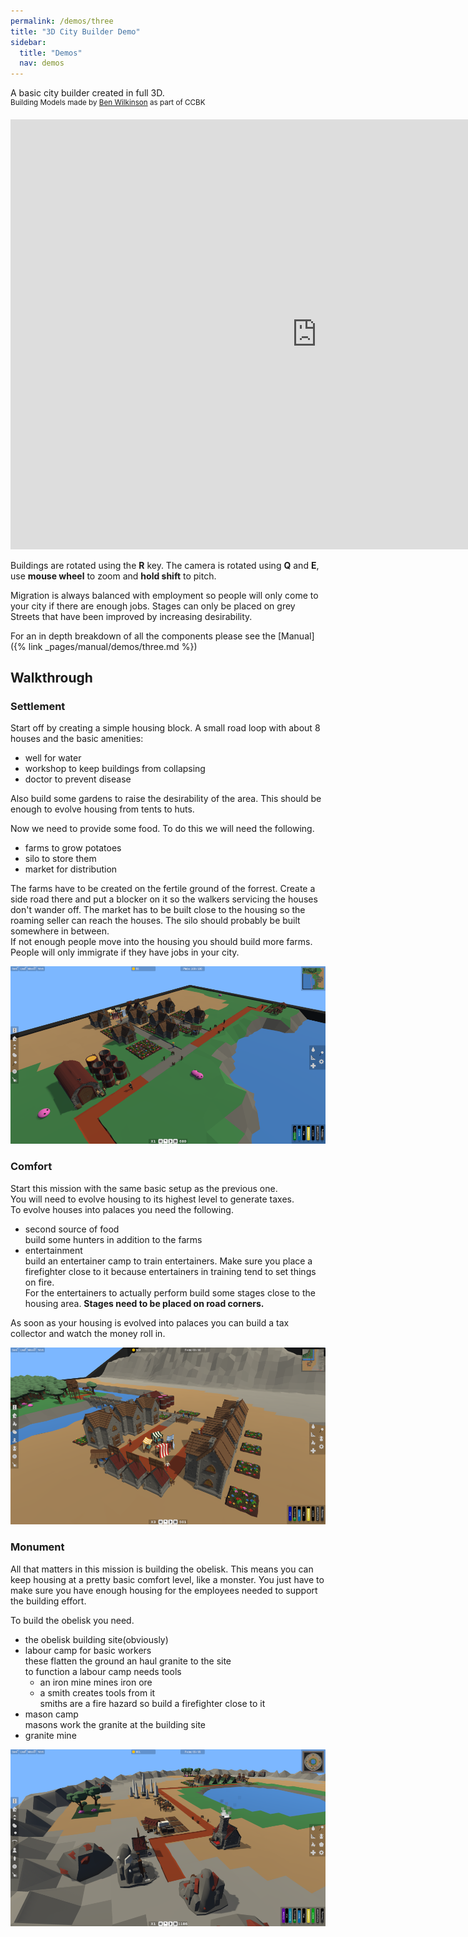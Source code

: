 ```yaml
---
permalink: /demos/three
title: "3D City Builder Demo"
sidebar:
  title: "Demos"
  nav: demos
---
```


A basic city builder created in full 3D.  
<sup>Building Models made by [Ben Wilkinson](https://ben-wilkinson.co.uk) as part of CCBK</sup>

<iframe frameborder="0" src="https://itch.io/embed-upload/5010627?color=000000" allowfullscreen="0" width="980" height="688"></iframe>  
  
Buildings are rotated using the __R__ key. The camera is rotated using __Q__ and __E__, use __mouse wheel__ to zoom and __hold shift__ to pitch.  
  
Migration is always balanced with employment so people will only come to your city if there are enough jobs. Stages can only be placed on grey Streets that have been improved by increasing desirability.  
  
For an in depth breakdown of all the components please see the [Manual]({% link _pages/manual/demos/three.md %})  

## Walkthrough
### Settlement
Start off by creating a simple housing block. A small road loop with about 8 houses and the basic amenities:
* well for water
* workshop to keep buildings from collapsing
* doctor to prevent disease  

Also build some gardens to raise the desirability of the area.
This should be enough to evolve housing from tents to huts.

Now we need to provide some food. To do this we will need the following.
* farms to grow potatoes
* silo to store them
* market for distribution  

The farms have to be created on the fertile ground of the forrest. Create a side road there and put a blocker on it so the walkers servicing the houses don't wander off.
The market has to be built close to the housing so the roaming seller can reach the houses. The silo should probably be built somewhere in between.  
If not enough people move into the housing you should build more farms. People will only immigrate if they have jobs in your city.

![Settlement Mission Won](/assets/images/settlement.PNG)
### Comfort
Start this mission with the same basic setup as the previous one.  
You will need to evolve housing to its highest level to generate taxes.  
To evolve houses into palaces you need the following.
* second source of food  
build some hunters in addition to the farms
* entertainment  
build an entertainer camp to train entertainers. Make sure you place a firefighter close to it because entertainers in training tend to set things on fire.  
For the entertainers to actually perform build some stages close to the housing area. __Stages need to be placed on road corners.__  

As soon as your housing is evolved into palaces you can build a tax collector and watch the money roll in.

![Comfort Mission Won](/assets/images/comfort.PNG)

### Monument

All that matters in this mission is building the obelisk. This means you can keep housing at a pretty basic comfort level, like a monster. You just have to make sure you have enough housing for the employees needed to support the building effort.  

To build the obelisk you need.
* the obelisk building site(obviously)
* labour camp for basic workers  
these flatten the ground an haul granite to the site  
to function a labour camp needs tools
  * an iron mine mines iron ore
  * a smith creates tools from it  
  smiths are a fire hazard so build a firefighter close to it
* mason camp  
masons work the granite at the building site
* granite mine 

![Monument Mission Won](/assets/images/monument.PNG)